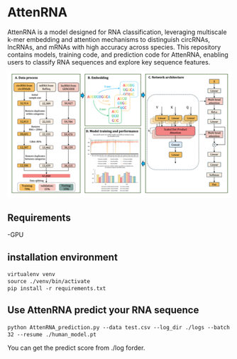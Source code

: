 # AttenRNA


AttenRNA is a model designed for RNA classification, leveraging multiscale k-mer embedding and attention mechanisms to distinguish circRNAs, lncRNAs, and mRNAs with high accuracy across species. This repository contains models, training code, and prediction code for AttenRNA, enabling users to classify RNA sequences and explore key sequence features.

![image](https://github.com/lijingtju/AttenRNA/blob/main/flowchart.png)

## Requirements
-GPU
## installation environment
```shell
virtualenv venv
source ./venv/bin/activate
pip install -r requirements.txt
```

## Use AttenRNA predict your RNA sequence
```shell
python AttenRNA_prediction.py --data test.csv --log_dir ./logs --batch 32 --resume ./human_model.pt
```

You can get the predict score from ./log forder.

